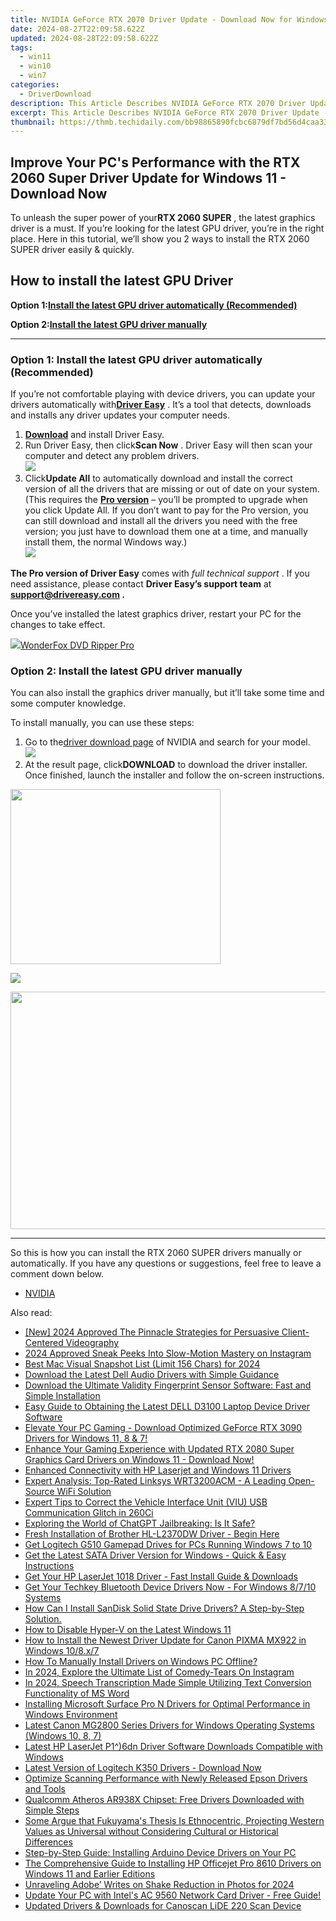 ```yaml
---
title: NVIDIA GeForce RTX 2070 Driver Update - Download Now for Windows Users
date: 2024-08-27T22:09:58.622Z
updated: 2024-08-28T22:09:58.622Z
tags:
  - win11
  - win10
  - win7
categories:
  - DriverDownload
description: This Article Describes NVIDIA GeForce RTX 2070 Driver Update - Download Now for Windows Users
excerpt: This Article Describes NVIDIA GeForce RTX 2070 Driver Update - Download Now for Windows Users
thumbnail: https://thmb.techidaily.com/bb98865890fcbc6879df7bd56d4caa339b8a68a9a90d557ad4bd481fd6e1bad6.jpg
---
```


## Improve Your PC's Performance with the RTX 2060 Super Driver Update for Windows 11 - Download Now

To unleash the super power of your**RTX 2060 SUPER** , the latest graphics driver is a must. If you’re looking for the latest GPU driver, you’re in the right place. Here in this tutorial, we’ll show you 2 ways to install the RTX 2060 SUPER driver easily & quickly.

## How to install the latest GPU Driver

 **Option 1:[Install the latest GPU driver automatically (Recommended)](https://www.drivereasy.com/knowledge/rtx-2060-super-drivers-download-update-for-windows-10/#option1)**

 **Option 2:[Install the latest GPU driver manually](https://tools.techidaily.com/drivereasy/download/)**

---

### Option 1: Install the latest GPU driver automatically (Recommended)

 If you’re not comfortable playing with device drivers, you can update your drivers automatically with[**Driver Easy**](https://tools.techidaily.com/drivereasy/download/) . It’s a tool that detects, downloads and installs any driver updates your computer needs.

1. **[Download](https://tools.techidaily.com/drivereasy/download/)**  and install Driver Easy.
2. Run Driver Easy, then click**Scan Now** . Driver Easy will then scan your computer and detect any problem drivers.  
![](https://images.drivereasy.com/wp-content/uploads/2020/11/Scan-now-1.jpg)
3. Click**Update All** to automatically download and install the correct version of all the drivers that are missing or out of date on your system.  
 (This requires the **[Pro version](https://tools.techidaily.com/drivereasy/download/)**  – you’ll be prompted to upgrade when you click Update All. If you don’t want to pay for the Pro version, you can still download and install all the drivers you need with the free version; you just have to download them one at a time, and manually install them, the normal Windows way.)  
![](https://images.drivereasy.com/wp-content/uploads/2021/04/de-2060-super-update.jpg)

**The Pro version of Driver Easy** comes with _full technical support_ . If you need assistance, please contact **Driver Easy’s support team** at **[support@drivereasy.com](https://tools.techidaily.com/drivereasy/download/) .**

 Once you’ve installed the latest graphics driver, restart your PC for the changes to take effect.

<!-- affiliate ads begin -->
<a href="https://secure.2checkout.com/order/checkout.php?PRODS=3922934&QTY=1&AFFILIATE=108875&CART=1"><img src="https://secure.avangate.com/images/merchant/4b0a0290ad7df100b77e86839989a75e/products/ripperpro.png" border="0">WonderFox DVD Ripper Pro</a>
<!-- affiliate ads end -->
### Option 2: Install the latest GPU driver manually

 You can also install the graphics driver manually, but it’ll take some time and some computer knowledge.

To install manually, you can use these steps:

1. Go to the[driver download page](https://tools.techidaily.com/drivereasy/download/) of NVIDIA and search for your model.  
![](https://images.drivereasy.com/wp-content/uploads/2021/04/2060-super-manually-1.jpg)
2. At the result page, click**DOWNLOAD** to download the driver installer. Once finished, launch the installer and follow the on-screen instructions.  
<!-- affiliate ads begin -->
<a href="https://aligracehair.sjv.io/c/5597632/2087264/19272" target="_top" id="2087264"><img src="//a.impactradius-go.com/display-ad/19272-2087264" border="0" alt="" width="336" height="280"/></a><img height="0" width="0" src="https://imp.pxf.io/i/5597632/2087264/19272" style="position:absolute;visibility:hidden;" border="0" />
<!-- affiliate ads end -->
![](https://images.drivereasy.com/wp-content/uploads/2021/04/2060-super-manually-2.jpg)

<!-- affiliate ads begin -->
<a href="https://twopages.pxf.io/c/5597632/2016067/18544" target="_top" id="2016067"><img src="//a.impactradius-go.com/display-ad/18544-2016067" border="0" alt="" width="1020" height="380"/></a><img height="0" width="0" src="https://imp.pxf.io/i/5597632/2016067/18544" style="position:absolute;visibility:hidden;" border="0" />
<!-- affiliate ads end -->
---

 So this is how you can install the RTX 2060 SUPER drivers manually or automatically. If you have any questions or suggestions, feel free to leave a comment down below.

* [NVIDIA](https://tools.techidaily.com/drivereasy/download/)

<ins class="adsbygoogle"
     style="display:block"
     data-ad-format="autorelaxed"
     data-ad-client="ca-pub-7571918770474297"
     data-ad-slot="1223367746"></ins>



<ins class="adsbygoogle"
     style="display:block"
     data-ad-client="ca-pub-7571918770474297"
     data-ad-slot="8358498916"
     data-ad-format="auto"
     data-full-width-responsive="true"></ins>

<span class="atpl-alsoreadstyle">Also read:</span>
<div><ul>
<li><a href="https://article-knowledge.techidaily.com/new-2024-approved-the-pinnacle-strategies-for-persuasive-client-centered-videography/"><u>[New] 2024 Approved  The Pinnacle Strategies for Persuasive Client-Centered Videography</u></a></li>
<li><a href="https://instagram-video-files.techidaily.com/2024-approved-sneak-peeks-into-slow-motion-mastery-on-instagram/"><u>2024 Approved  Sneak Peeks Into Slow-Motion Mastery on Instagram</u></a></li>
<li><a href="https://desktop-recording.techidaily.com/best-mac-visual-snapshot-list-limit-156-chars-for-2024/"><u>Best Mac Visual Snapshot List (Limit  156 Chars) for 2024</u></a></li>
<li><a href="https://driver-download.techidaily.com/download-the-latest-dell-audio-drivers-with-simple-guidance/"><u>Download the Latest Dell Audio Drivers with Simple Guidance</u></a></li>
<li><a href="https://driver-download.techidaily.com/1722969233847-download-the-ultimate-validity-fingerprint-sensor-software-fast-and-simple-installation/"><u>Download the Ultimate Validity Fingerprint Sensor Software: Fast and Simple Installation</u></a></li>
<li><a href="https://driver-download.techidaily.com/easy-guide-to-obtaining-the-latest-dell-d3100-laptop-device-driver-software/"><u>Easy Guide to Obtaining the Latest DELL D3100 Laptop Device Driver Software</u></a></li>
<li><a href="https://driver-download.techidaily.com/1722963043624-elevate-your-pc-gaming-download-optimized-geforce-rtx-3090-drivers-for-windows-11-8-and-7/"><u>Elevate Your PC Gaming - Download Optimized GeForce RTX 3090 Drivers for Windows 11, 8 & 7!</u></a></li>
<li><a href="https://driver-download.techidaily.com/1722965456391-enhance-your-gaming-experience-with-updated-rtx-2080-super-graphics-card-drivers-on-windows-11-download-now/"><u>Enhance Your Gaming Experience with Updated RTX 2080 Super Graphics Card Drivers on Windows 11 - Download Now!</u></a></li>
<li><a href="https://driver-install.techidaily.com/enhanced-connectivity-with-hp-laserjet-and-windows-11-drivers/"><u>Enhanced Connectivity with HP Laserjet and Windows 11 Drivers</u></a></li>
<li><a href="https://buynow-help.techidaily.com/expert-analysis-top-rated-linksys-wrt3200acm-a-leading-open-source-wifi-solution/"><u>Expert Analysis: Top-Rated Linksys WRT3200ACM - A Leading Open-Source WiFi Solution</u></a></li>
<li><a href="https://driver-download.techidaily.com/expert-tips-to-correct-the-vehicle-interface-unit-viu-usb-communication-glitch-in-260ci/"><u>Expert Tips to Correct the Vehicle Interface Unit (VIU) USB Communication Glitch in 260Ci</u></a></li>
<li><a href="https://tech-haven.techidaily.com/exploring-the-world-of-chatgpt-jailbreaking-is-it-safe/"><u>Exploring the World of ChatGPT Jailbreaking: Is It Safe?</u></a></li>
<li><a href="https://driver-download.techidaily.com/fresh-installation-of-brother-hl-l2370dw-driver-begin-here/"><u>Fresh Installation of Brother HL-L2370DW Driver - Begin Here</u></a></li>
<li><a href="https://driver-download.techidaily.com/get-logitech-g510-gamepad-drives-for-pcs-running-windows-7-to-10/"><u>Get Logitech G510 Gamepad Drives for PCs Running Windows 7 to 10</u></a></li>
<li><a href="https://driver-download.techidaily.com/get-the-latest-sata-driver-version-for-windows-quick-and-easy-instructions/"><u>Get the Latest SATA Driver Version for Windows - Quick & Easy Instructions</u></a></li>
<li><a href="https://driver-download.techidaily.com/get-your-hp-laserjet-1018-driver-fast-install-guide-and-downloads/"><u>Get Your HP LaserJet 1018 Driver - Fast Install Guide & Downloads</u></a></li>
<li><a href="https://driver-download.techidaily.com/get-your-techkey-bluetooth-device-drivers-now-for-windows-8710-systems/"><u>Get Your Techkey Bluetooth Device Drivers Now - For Windows 8/7/10 Systems</u></a></li>
<li><a href="https://driver-download.techidaily.com/how-can-i-install-sandisk-solid-state-drive-drivers-a-step-by-step-solution/"><u>How Can I Install SanDisk Solid State Drive Drivers? A Step-by-Step Solution.</u></a></li>
<li><a href="https://win11-tips.techidaily.com/how-to-disable-hyper-v-on-the-latest-windows-11/"><u>How to Disable Hyper-V on the Latest Windows 11</u></a></li>
<li><a href="https://driver-download.techidaily.com/how-to-install-the-newest-driver-update-for-canon-pixma-mx922-in-windows-108x7/"><u>How to Install the Newest Driver Update for Canon PIXMA MX922 in Windows 10/8.x/7</u></a></li>
<li><a href="https://driver-download.techidaily.com/how-to-manually-install-drivers-on-windows-pc-offline/"><u>How To Manually Install Drivers on Windows PC Offline?</u></a></li>
<li><a href="https://instagram-clips.techidaily.com/in-2024-explore-the-ultimate-list-of-comedy-tears-on-instagram/"><u>In 2024, Explore the Ultimate List of Comedy-Tears On Instagram</u></a></li>
<li><a href="https://extra-guidance.techidaily.com/in-2024-speech-transcription-made-simple-utilizing-text-conversion-functionality-of-ms-word/"><u>In 2024, Speech Transcription Made Simple  Utilizing Text Conversion Functionality of MS Word</u></a></li>
<li><a href="https://driver-download.techidaily.com/installing-microsoft-surface-pro-n-drivers-for-optimal-performance-in-windows-environment/"><u>Installing Microsoft Surface Pro N Drivers for Optimal Performance in Windows Environment</u></a></li>
<li><a href="https://driver-download.techidaily.com/latest-canon-mg2800-series-drivers-for-windows-operating-systems-windows-10-8-7/"><u>Latest Canon MG2800 Series Drivers for Windows Operating Systems (Windows 10, 8, 7)</u></a></li>
<li><a href="https://driver-download.techidaily.com/latest-hp-laserjet-p16dn-driver-software-downloads-compatible-with-windows/"><u>Latest HP LaserJet P1^)6dn Driver Software Downloads Compatible with Windows</u></a></li>
<li><a href="https://driver-download.techidaily.com/1722973436985-latest-version-of-logitech-k350-drivers-download-now/"><u>Latest Version of Logitech K350 Drivers - Download Now</u></a></li>
<li><a href="https://driver-download.techidaily.com/optimize-scanning-performance-with-newly-released-epson-drivers-and-tools/"><u>Optimize Scanning Performance with Newly Released Epson Drivers and Tools</u></a></li>
<li><a href="https://driver-download.techidaily.com/qualcomm-atheros-ar938x-chipset-free-drivers-downloaded-with-simple-steps/"><u>Qualcomm Atheros AR938X Chipset: Free Drivers Downloaded with Simple Steps</u></a></li>
<li><a href="https://driver-download.techidaily.com/1722972237250-some-argue-that-fukuyamas-thesis-is-ethnocentric-projecting-western-values-as-universal-without-considering-cultural-or-historical-differences/"><u>Some Argue that Fukuyama's Thesis Is Ethnocentric, Projecting Western Values as Universal without Considering Cultural or Historical Differences</u></a></li>
<li><a href="https://driver-download.techidaily.com/step-by-step-guide-installing-arduino-device-drivers-on-your-pc/"><u>Step-by-Step Guide: Installing Arduino Device Drivers on Your PC</u></a></li>
<li><a href="https://driver-download.techidaily.com/the-comprehensive-guide-to-installing-hp-officejet-pro-8610-drivers-on-windows-11-and-earlier-editions/"><u>The Comprehensive Guide to Installing HP Officejet Pro 8610 Drivers on Windows 11 and Earlier Editions</u></a></li>
<li><a href="https://some-approaches.techidaily.com/unraveling-adobe-writes-on-shake-reduction-in-photos-for-2024/"><u>Unraveling Adobe’ Writes on Shake Reduction in Photos for 2024</u></a></li>
<li><a href="https://driver-download.techidaily.com/1722959039814-update-your-pc-with-intels-ac-9560-network-card-driver-free-guide/"><u>Update Your PC with Intel's AC 9560 Network Card Driver - Free Guide!</u></a></li>
<li><a href="https://driver-download.techidaily.com/updated-drivers-and-downloads-for-canoscan-lide-220-scan-device/"><u>Updated Drivers & Downloads for Canoscan LiDE 220 Scan Device</u></a></li>
</ul></div>

